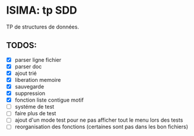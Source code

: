 ISIMA: tp SDD
=============

TP de structures de données.

TODOS:
------

- [X] parser ligne fichier
- [X] parser doc
- [X] ajout trié
- [X] liberation memoire
- [X] sauvegarde
- [X] suppression
- [X] fonction liste contigue motif
- [ ] systéme de test
- [ ] faire plus de test
- [ ] ajout d'un mode test pour ne pas afficher tout le menu lors des tests
- [ ] reorganisation des fonctions (certaines sont pas dans les bon fichiers)
